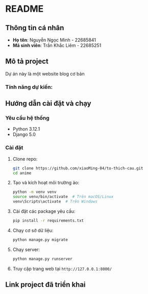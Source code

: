 # README

## Thông tin cá nhân
- **Họ tên**: Nguyễn Ngọc Minh - 22685841
- **Mã sinh viên**: Trần Khắc Liêm - 22685251

## Mô tả project
Dự án này là một website blog cơ bản

### Tính năng dự kiến:

## Hướng dẫn cài đặt và chạy

### Yêu cầu hệ thống
- Python 3.12.1
- Django 5.0

### Cài đặt
1. Clone repo:
   ```sh
   git clone https://github.com/xiaoMing-04/to-thich-cau.git
   cd anime
   ```
2. Tạo và kích hoạt môi trường ảo:
   ```sh
   python -m venv venv
   source venv/bin/activate  # Trên macOS/Linux
   venv\Scripts\activate  # Trên Windows
   ```
3. Cài đặt các package yêu cầu:
   ```sh
   pip install -r requirements.txt
   ```
4. Chạy cơ sở dữ liệu:
   ```sh
   python manage.py migrate
   ```
5. Chạy server:
   ```sh
   python manage.py runserver
   ```
6. Truy cập trang web tại `http://127.0.0.1:8000/`

## Link project đã triển khai

